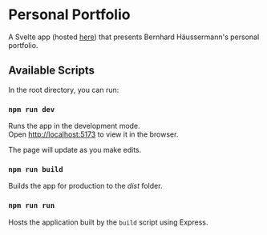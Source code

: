 # Personal Portfolio

A Svelte app (hosted [here](https://portfolio-bgh.herokuapp.com/)) that presents Bernhard Häussermann's personal portfolio.

## Available Scripts

In the root directory, you can run:

### `npm run dev`

Runs the app in the development mode.\
Open [http://localhost:5173](http://localhost:5173) to view it in the browser.

The page will update as you make edits.

### `npm run build`

Builds the app for production to the *dist* folder.

### `npm run run`

Hosts the application built by the `build` script using Express.
